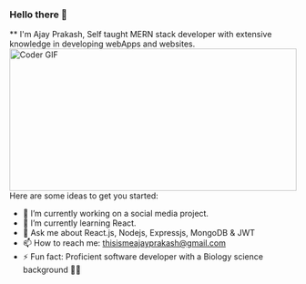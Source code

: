 ### Hello there 👋

** I'm Ajay Prakash, Self taught MERN stack developer with extensive knowledge in developing webApps and websites.
<img alt="Coder GIF" height=250 width=100% src="https://magiccopy.xyz/assets/images/hadder.gif" />
Here are some ideas to get you started:

- 🔭 I’m currently working on a social media project.
- 🌱 I’m currently learning React.
- 💬 Ask me about React.js, Nodejs, Expressjs, MongoDB & JWT
- 📫 How to reach me: thisismeajayprakash@gmail.com
- ⚡ Fun fact: Proficient software developer with a Biology science background 👨‍💻

